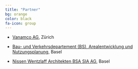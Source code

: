 ```yaml
---
title: "Partner"
bg: orange
color: black
fa-icon: group
---
```


* [Vanamco AG](https://www.vanamco.com/contact/), Zürich 

* [Bau- und Verkehrsdepartement (BS), Arealentwicklung und Nutzungsplanung](http://www.planungsamt.bs.ch/ueber-uns/arealentwicklung-nutzungsplanung.html), Basel

* [Nissen Wentzlaff Architekten BSA SIA AG](http://www.nwa.ch/de/contact), Basel

